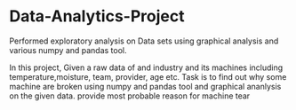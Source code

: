 # Data-Analytics-Project
Performed exploratory analysis on Data sets using graphical analysis and various numpy and pandas tool.

In this project, Given a raw data of and industry and its machines including temperature,moisture, team, provider, age etc. Task is to find out why some machine are broken using numpy and pandas tool and graphical ananlysis on the given data. provide most probable reason for machine tear
